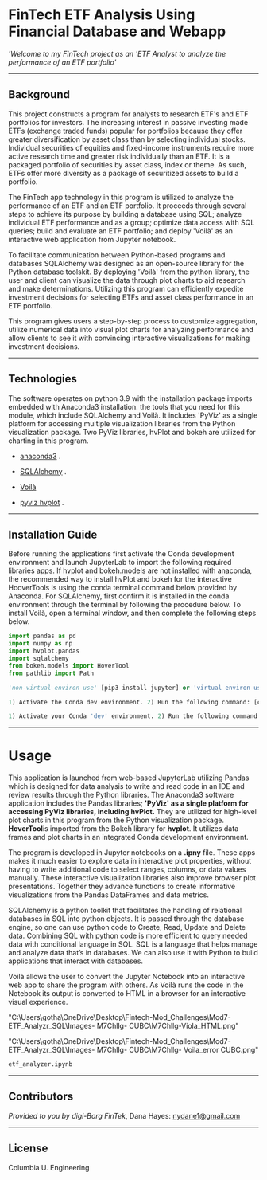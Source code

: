 # FinTech ETF Analysis Using Financial Database and Webapp

*'Welcome to my FinTech project as an 'ETF Analyst to analyze the performance of an ETF portfolio'*

---

## Background
This project constructs a program for analysts to research ETF's and ETF portfolios for investors. The increasing interest in passive investing made ETFs (exchange traded funds) popular for portfolios because they offer greater diversification by asset class than by selecting individual stocks. Individual securities of equities and fixed-income instruments require more active research time and greater risk individually than an ETF. It is a packaged portfolio of securities by asset class, index or theme. As such, ETFs offer more diversity as a package of securitized assets to build a portfolio. 

The FinTech app technology in this program is utilized to analyze the performance of an ETF and an ETF portfolio. It proceeds through several steps to achieve its purpose by building a database using SQL; analyze individual ETF performance and as a group; optimize data access with SQL queries; build and evaluate an ETF portfolio; and deploy 'Voilà' as an interactive web application from Jupyter notebook. 

To facilitate communication between Python-based programs and databases SQLAlchemy was designed as an open-source library for the Python database toolskit. By deploying 'Voilà' from the python library, the user and client can visualize the data through plot charts to aid research and make determinations. Utilizing this program can efficiently expedite investment decisions for selecting ETFs and asset class performance in an ETF portfolio.      

This program gives users a step-by-step process to customize aggregation, utilize numerical data into visual plot charts for analyzing performance and allow clients to see it with convincing interactive visualizations for making investment decisions.



---

## Technologies

The software operates on python 3.9 with the installation package imports embedded with Anaconda3 installation. the tools that you need for this module, which include SQLAlchemy and Voilà. It includes 'PyViz' as a single platform for accessing multiple visualization libraries from the Python visualization package. Two PyViz libraries, hvPlot and bokeh are utilized for charting in this program. 

* [anaconda3](https://docs.anaconda.com/anaconda/install/windows/e) . 

* [SQLAlchemy](https://www.sqlalchemy.org/) .

* [Voilà](https://voila.readthedocs.io/en/stable/index.html)

* [pyviz hvplot](https://hvplot.holoviz.org/index.html#) .

---

## Installation Guide

Before running the applications first activate the Conda development environment and launch JupyterLab to import the following required libraries apps. If hvplot and bokeh.models are not installed with anaconda, the recommended way to install hvPlot and bokeh for the interactive HooverTools is using the conda terminal command below provided by Anaconda. For SQLAlchemy, first confirm it is installed in the conda environment through the terminal by following the procedure below. To install Voilà, open a terminal window, and then complete the following steps below.

```python libraries
import pandas as pd
import numpy as np
import hvplot.pandas
import sqlalchemy
from bokeh.models import HoverTool
from pathlib import Path 

'non-virtual environ use' [pip3 install jupyter] or 'virtual environ use' [conda install -m pip install bokeh] 

1) Activate the Conda dev environment. 2) Run the following command: [conda list sqlalchemy] 

1) Activate your Conda 'dev' environment. 2) Run the following command: [conda install -c conda-forge voila]; 3) Confirm the installation succeeded by running the command: [conda list voila]

```

---
# Usage

This application is launched from web-based JupyterLab utilizing Pandas which is designed for data analysis to write and read code in an IDE and review results through the Python libraries. The Anaconda3 software application includes the Pandas libraries; **'PyViz' as a single platform for accessing PyViz libraries, including hvPlot.** They are utilized for high-level plot charts in this program from the Python visualization package. **HoverTool**is imported from the Bokeh library for **hvplot**. It utilizes data frames and plot charts in an integrated Conda development environment. 

The program is developed in Jupyter notebooks on a **.ipny** file. These apps makes it much easier to explore data in interactive plot properties, without having to write additional code to select ranges, columns, or data values manually. These interactive visualization libraries also improve browser plot presentations. Together they advance functions to create informative visualizations from the Pandas DataFrames and data metrics. 

SQLAlchemy is a python toolkit that facilitates the handling of relational databases in SQL into python objects. It is passed through the database engine, so one can use python code to Create, Read, Update and Delete data. Combining SQL with python code is more efficient to query needed data with conditional language in SQL. SQL is a language that helps manage and analyze data that’s in databases. We can also use it with Python to build applications that interact with databases.    

Voilà allows the user to convert the Jupyter Notebook into an interactive web app to share the program with others. As Voilà runs the code in the Notebook its output is converted to HTML in a browser for an interactive visual experience. 

"C:\Users\gotha\OneDrive\Desktop\Fintech-Mod_Challenges\Mod7-ETF_Analyzr_SQL\Images- M7Chllg- CUBC\M7Chllg-Viola_HTML.png" 

"C:\Users\gotha\OneDrive\Desktop\Fintech-Mod_Challenges\Mod7-ETF_Analyzr_SQL\Images- M7Chllg- CUBC\M7Chllg- Voila_error CUBC.png"

```python
etf_analyzer.ipynb
```
 

---

## Contributors

*Provided to you by digi-Borg FinTek*, 
Dana Hayes: nydane1@gmail.com

---

## License

Columbia U. Engineering